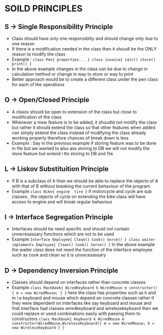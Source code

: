 # SOILD PRINCIPLES
## S -> Single Responsibility Principle 
* Class should have only one responsiblity and should change only due to one reason
* If there is a modification needed in the class then it shoudl be the ONLY reason to modify the class
* Example :
`class Pen{
  properties...
}
class invoice{
  calc()
  store()
  print()
}
`
* In the above example changes in the class can be due to change in calculation method or change in way to store or way to print
* Better approach would be to create a different class under the pen class for each of the operations 

## O -> Open/Closed Principle
* A classs should be open to extension of the class but close to modification of the class
* Whenever a mew feature is to be added, it shoudld not modify the class but rather it should extend the class so that other features when added can simply extend the class instead of modifying the class already working properly therefore chances of break down is less
* Example :
Say in the previous example if storing feature was to be done in file but we wanted to also ass storing to DB we will not modify the store feature but extend i tto storing to DB and file 

## L -> Liskov Substituition Principle
* If B is a subclass of A then we should be able to replace the objects of A with that of B without breaking the current behaviour of the program.
* Example
`
class Bike{
  engine 
  tire
}
`
if motorcycle and cycle are sub classes , the objects of cycle on extending the bike class will have access to engine and will break regular behaviour

## I -> Interface Segregation Principle 
* Interfaces should be need specific and should not contain unnecesassary funcitons which are not to be used
* Example
`
Interface Employee{
  Clean()
  Cook()
  Serve()
}
class waiter implements Employee{
  Clean()
  Cook()
  Serve()
}
`
In the above example the waiter class does not need the function of the interface employee such as cook and clean so it is unnecesassary

## D -> Dependency Inversion Principle 
* Classes should depend on interfaces rather than concrete classes
* Example
`
class Mackbook{
  WiredKeyboard k
  WiredMouse m
  constructor(){
  m = new WiredMouse;
  }
}
`
here the class has properties such as k and m i.e keyboard and mouse which depend on concrete classes
rather if they were dependent on interfaces like say keyboard and mouse and that interface had classes wiredkeyboard and wirelesskeyboard then we could replace or used combinations easily with passing them to constructors 
`
class Mackbook{
  Keyboard k
  WiredMouse m
  constructor(WiredMouse,WirelessKeyboard){
  m = new WiredMouse;
  k = new WirelessKeyboard
  }
}
`

